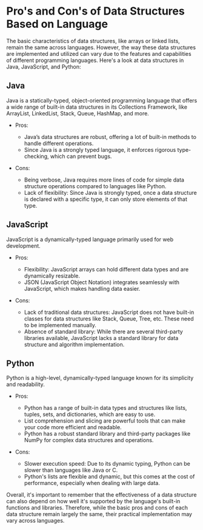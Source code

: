 # Pro's and Con's of Data Structures Based on Language

The basic characteristics of data structures, like arrays or linked lists, remain the same across languages. However, the way these data structures are implemented and utilized can vary due to the features and capabilities of different programming languages. Here's a look at data structures in Java, JavaScript, and Python:

## Java

Java is a statically-typed, object-oriented programming language that offers a wide range of built-in data structures in its Collections Framework, like ArrayList, LinkedList, Stack, Queue, HashMap, and more.

* Pros:

    * Java’s data structures are robust, offering a lot of built-in methods to handle different operations.
    * Since Java is a strongly typed language, it enforces rigorous type-checking, which can prevent bugs.

* Cons:
    * Being verbose, Java requires more lines of code for simple data structure operations compared to languages like Python.
    * Lack of flexibility: Since Java is strongly typed, once a data structure is declared with a specific type, it can only store elements of that type.

## JavaScript

JavaScript is a dynamically-typed language primarily used for web development.

* Pros:
    * Flexibility: JavaScript arrays can hold different data types and are dynamically resizable.
    * JSON (JavaScript Object Notation) integrates seamlessly with JavaScript, which makes handling data easier.

* Cons:
    * Lack of traditional data structures: JavaScript does not have built-in classes for data structures like Stack, Queue, Tree, etc. These need to be implemented manually.
    * Absence of standard library: While there are several third-party libraries available, JavaScript lacks a standard library for data structure and algorithm implementation.

## Python

Python is a high-level, dynamically-typed language known for its simplicity and readability.

* Pros:
    * Python has a range of built-in data types and structures like lists, tuples, sets, and dictionaries, which are easy to use.
    * List comprehension and slicing are powerful tools that can make your code more efficient and readable.
    * Python has a robust standard library and third-party packages like NumPy for complex data structures and operations.

* Cons:
    * Slower execution speed: Due to its dynamic typing, Python can be slower than languages like Java or C.
    * Python's lists are flexible and dynamic, but this comes at the cost of performance, especially when dealing with large data.

Overall, it's important to remember that the effectiveness of a data structure can also depend on how well it's supported by the language's built-in functions and libraries. Therefore, while the basic pros and cons of each data structure remain largely the same, their practical implementation may vary across languages.
